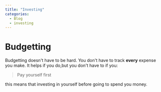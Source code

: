 ```yaml
---
title: "Investing"
categories:
  - Blog
  - investing
---
```


# Budgetting

Budgetting doesn't have to be hard. You don't have to track **every** expense you make. It helps if you do,but you don't have to if you:

> Pay yourself first

this means that investing in yourself before going to spend you money.